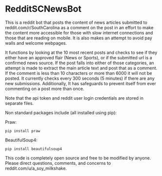 # RedditSCNewsBot
This is a reddit bot that posts the content of news articles submitted to reddit.com/r/SouthCarolina as a comment on the post in an effort to make the content more accessible for those with slow internet connections and those that are reading on mobile. It is also makes an attempt to avoid pay walls and welcome webpages.

It functions by looking at the 10 most recent posts and checks to see if they either have an approved flair (News or Sports), or if the submitted url is a confirmed news source. If the post falls into either of those categories, an attempt is made to extract the main article text and post that as a comment. If the comment is less than 10 characters or more than 6000 it will not be posted. It currently checks every 300 seconds (5 minutes) if there are any new submissions. Additionally, It has safeguards to prevent itself from ever commenting on a post more than once.

Note that the api token and reddit user login credentials are stored in separate files.

Non standard packages include (all installed using pip):

Praw:
```
pip install praw
```

BeautifulSoup4:
```
pip install beautifulsoup4
```

This code is completely open source and free to be modified by anyone. Please direct questions, comments, and concerns to reddit.com/u/a_soy_milkshake.
